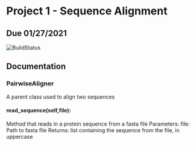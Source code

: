 # Project 1 - Sequence Alignment
## Due 01/27/2021

![BuildStatus](https://github.com/maggietsui/Project1/workflows/HW1/badge.svg?event=push)

## Documentation

### PairwiseAligner
A parent class used to align two sequences

#### read_sequence(self,file):
Method that reads in a protein sequence from a fasta file
Parameters:
    file: Path to fasta file
Returns: list containing the sequence from the file, in uppercase